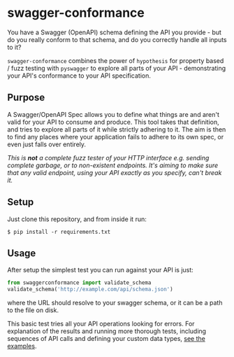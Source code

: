 # swagger-conformance

You have a Swagger (OpenAPI) schema defining the API you provide - but do you really conform to that schema, and do you correctly handle all inputs to it?

`swagger-conformance` combines the power of `hypothesis` for property based / fuzz testing with `pyswagger` to explore all parts of your API - demonstrating your API's conformance to your API specification.

## Purpose

A Swagger/OpenAPI Spec allows you to define what things are and aren't valid for your API to consume and produce. This tool takes that definition, and tries to explore all parts of it while strictly adhering to it. The aim is then to find any places where your application fails to adhere to its own spec, or even just falls over entirely.

_This is **not** a complete fuzz tester of your HTTP interface e.g. sending complete garbage, or to non-existent endpoints. It's aiming to make sure that any valid endpoint, using your API exactly as you specify, can't break it._

## Setup

Just clone this repository, and from inside it run:

```shell
$ pip install -r requirements.txt
```

## Usage

After setup the simplest test you can run against your API is just:

```python
from swaggerconformance import validate_schema
validate_schema('http://example.com/api/schema.json')
```

where the URL should resolve to your swagger schema, or it can be a path to the file on disk.

This basic test tries all your API operations looking for errors. For explanation of the results and running more thorough tests, including sequences of API calls and defining your custom data types, [see the examples](examples/readme.md).
